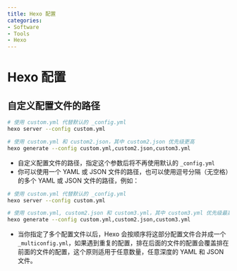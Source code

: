 ```yaml
---
title: Hexo 配置
categories:
- Software
- Tools
- Hexo
---
```

# Hexo 配置

## 自定义配置文件的路径

```bash
# 使用 custom.yml 代替默认的 _config.yml
hexo server --config custom.yml

# 使用 custom.yml 和 custom2.json，其中 custom2.json 优先级更高
hexo generate --config custom.yml,custom2.json,custom3.yml
```

- 自定义配置文件的路径，指定这个参数后将不再使用默认的 `_config.yml`
- 你可以使用一个 YAML 或 JSON 文件的路径，也可以使用逗号分隔（无空格）的多个 YAML 或 JSON 文件的路径，例如：

```bash
# 使用 custom.yml 代替默认的 _config.yml
hexo server --config custom.yml

# 使用 custom.yml, custom2.json 和 custom3.yml，其中 custom3.yml 优先级最高，其次是 custom2.json
hexo generate --config custom.yml,custom2.json,custom3.yml
```

- 当你指定了多个配置文件以后，Hexo 会按顺序将这部分配置文件合并成一个 `_multiconfig.yml`，如果遇到重复的配置，排在后面的文件的配置会覆盖排在前面的文件的配置，这个原则适用于任意数量，任意深度的 YAML 和 JSON 文件。
